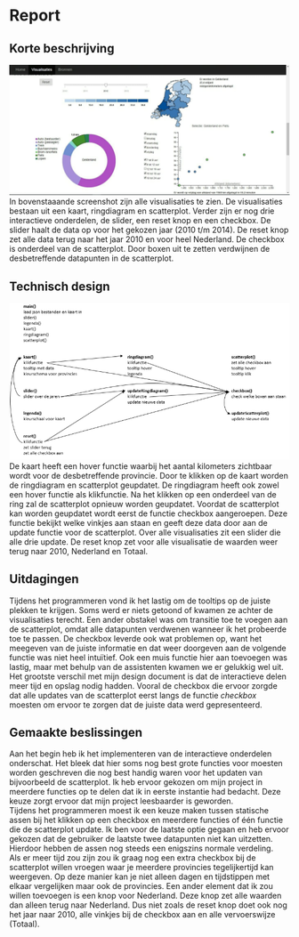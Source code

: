 # Report
## Korte beschrijving
![](doc/screenshot.jpeg)
In bovenstaaande screenshot zijn alle visualisaties te zien.
De visualisaties bestaan uit een kaart, ringdiagram en scatterplot.
Verder zijn er nog drie interactieve onderdelen, de slider, een reset knop en een checkbox.
De slider haalt de data op voor het gekozen jaar (2010 t/m 2014).
De reset knop zet alle data terug naar het jaar 2010 en voor heel Nederland.
De checkbox is onderdeel van de scatterplot.
Door boxen uit te zetten verdwijnen de desbetreffende datapunten in de scatterplot.

## Technisch design
![](doc/designDiagram.PNG) \
De kaart heeft een hover functie waarbij het aantal kilometers zichtbaar wordt voor de desbetreffende provincie.
Door te klikken op de kaart worden de ringdiagram en scatterplot geupdatet.
De ringdiagram heeft ook zowel een hover functie als klikfunctie.
Na het klikken op een onderdeel van de ring zal de scatterplot opnieuw worden geupdatet.
Voordat de scatterplot kan worden geupdatet wordt eerst de functie checkbox aangeroepen.
Deze functie bekijkt welke vinkjes aan staan en geeft deze data door aan de update functie voor de scatterplot.
Over alle visualisaties zit een slider die alle drie update.
De reset knop zet voor alle visualisatie de waarden weer terug naar 2010, Nederland en Totaal.

## Uitdagingen
Tijdens het programmeren vond ik het lastig om de tooltips op de juiste plekken te krijgen.
Soms werd er niets getoond of kwamen ze achter de visualisaties terecht.
Een ander obstakel was om transitie toe te voegen aan de scatterplot, omdat alle datapunten verdwenen wanneer ik het probeerde toe te passen.
De checkbox leverde ook wat problemen op, want het meegeven van de juiste informatie en dat weer doorgeven aan de volgende functie was niet heel intuïtief. Ook een muis functie hier aan toevoegen was lastig, maar met behulp van de assistenten kwamen we er gelukkig wel uit. \
Het grootste verschil met mijn design document is dat de interactieve delen meer tijd en opslag nodig hadden.
Vooral de checkbox die ervoor zorgde dat alle updates van de scatterplot eerst langs de functie *checkbox* moesten om ervoor te zorgen dat de juiste data werd gepresenteerd.

## Gemaakte beslissingen
Aan het begin heb ik het implementeren van de interactieve onderdelen onderschat.
Het bleek dat hier soms nog best grote functies voor moesten worden geschreven die nog best handig waren voor het updaten van bijvoorbeeld de scatterplot.
Ik heb ervoor gekozen om mijn project in meerdere functies op te delen dat ik in eerste instantie had bedacht.
Deze keuze zorgt ervoor dat mijn project leesbaarder is geworden. \
Tijdens het programmeren moest ik een keuze maken tussen statische assen bij het klikken op een checkbox en meerdere functies of één functie die de scatterplot update.
Ik ben voor de laatste optie gegaan en heb ervoor gekozen dat de gebruiker de laatste twee datapunten niet kan uitzetten.
Hierdoor hebben de assen nog steeds een enigszins normale verdeling. \
Als er meer tijd zou zijn zou ik graag nog een extra checkbox bij de scatterplot willen vroegen waar je meerdere provincies tegelijkertijd kan weergeven.
Op deze manier kan je niet alleen dagen en tijdstippen met elkaar vergelijken maar ook de provincies.
Een ander element dat ik zou willen toevoegen is een knop voor Nederland.
Deze knop zet alle waarden dan alleen terug naar Nederland.
Dus niet zoals de reset knop doet ook nog het jaar naar 2010, alle vinkjes bij de checkbox aan en alle vervoerswijze (Totaal).
